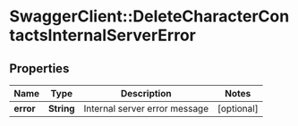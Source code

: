 # SwaggerClient::DeleteCharacterContactsInternalServerError

## Properties
Name | Type | Description | Notes
------------ | ------------- | ------------- | -------------
**error** | **String** | Internal server error message | [optional] 


